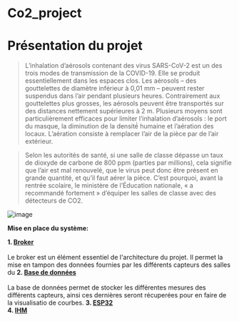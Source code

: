 # Co2_project


# Présentation du projet


> L’inhalation d’aérosols contenant des virus SARS-CoV-2 est un des trois modes de transmission de la COVID-19. Elle se produit essentiellement dans les espaces clos. Les aérosols – des gouttelettes de diamètre inférieur à 0,01 mm – peuvent rester suspendus dans l’air pendant plusieurs heures. 
Contrairement aux gouttelettes plus grosses, les aérosols peuvent être transportés sur des distances nettement supérieures à 2 m. 
Plusieurs moyens sont particulièrement efficaces pour limiter l’inhalation d’aérosols : le port du masque, la diminution de la densité́ humaine et l’aération des locaux. L’aération consiste à remplacer l’air de la pièce par de l’air extérieur. 

>Selon les autorités de santé, si une salle de classe dépasse un taux de dioxyde de carbone de 800 ppm (parties par millions), cela signifie que l’air est mal renouvelé, que le virus peut donc être présent en grande quantité, et qu’il faut aérer la pièce. C’est pourquoi, avant la rentrée scolaire, le ministère de l’Éducation nationale, « a recommandé fortement » d’équiper les salles de classe avec des détecteurs de CO2. 

![image](https://user-images.githubusercontent.com/123626866/224345326-52176d4f-dcee-4446-b97a-508caec78b3c.png)


__Mise en place du système:__

__1. [Broker](https://github.com/Knightmore1/Co2_project/blob/MQTT/README.md)__  
<br>Le broker est un élément essentiel de l'architecture du projet. Il permet la mise en tampon des données fournies par les différents capteurs des salles du 
__2. [Base de données](https://github.com/Knightmore1/Co2_project/blob/Broker/Acc%C3%A8s-BDD/README.md)__  
<br>La base de données permet de stocker les différentes mesures des différents capteurs, ainsi ces dernières seront récuperées pour en faire de la visualisatio de courbes.
__3. [ESP32](https://github.com/Knightmore1/Co2_project/blob/Mesure-CO2/affichage/README.md)__  
__4. [IHM](https://github.com/Knightmore1/Co2_project/blob/Supervision/Visu-Courbes/Import-EdT/README.md)__  
